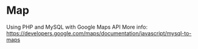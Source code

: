 # Map
Using PHP and MySQL with Google Maps API 
More info: 
https://developers.google.com/maps/documentation/javascript/mysql-to-maps
